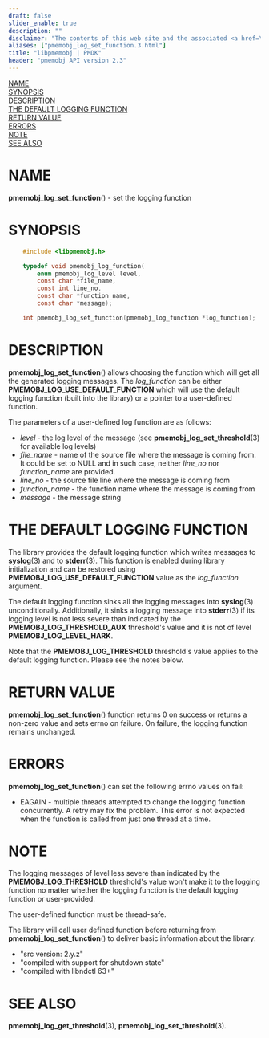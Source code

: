 ```yaml
---
draft: false
slider_enable: true
description: ""
disclaimer: "The contents of this web site and the associated <a href=\"https://github.com/pmem\">GitHub repositories</a> are BSD-licensed open source."
aliases: ["pmemobj_log_set_function.3.html"]
title: "libpmemobj | PMDK"
header: "pmemobj API version 2.3"
---
```


[comment]: <> (SPDX-License-Identifier: BSD-3-Clause)
[comment]: <> (Copyright 2024, Intel Corporation)

[comment]: <> (pmemobj_log_set_function.3 -- set the logging function)

[NAME](#name)<br />
[SYNOPSIS](#synopsis)<br />
[DESCRIPTION](#description)<br />
[THE DEFAULT LOGGING FUNCTION](#the-default-logging-function)<br />
[RETURN VALUE](#return-value)<br />
[ERRORS](#errors)<br />
[NOTE](#note)<br />
[SEE ALSO](#see-also)<br />

# NAME #

**pmemobj_log_set_function**() - set the logging function

# SYNOPSIS #

```c
	#include <libpmemobj.h>

	typedef void pmemobj_log_function(
		enum pmemobj_log_level level,
		const char *file_name,
		const int line_no,
		const char *function_name,
		const char *message);

	int pmemobj_log_set_function(pmemobj_log_function *log_function);
```

# DESCRIPTION #

**pmemobj_log_set_function**() allows choosing the function which will get all
the generated logging messages. The *log_function* can be either
**PMEMOBJ_LOG_USE_DEFAULT_FUNCTION** which will use the default logging function
(built into the library) or a pointer to a user-defined function.

The parameters of a user-defined log function are as follows:

 - *level* - the log level of the message (see **pmemobj_log_set_threshold**(3)
   for available log levels)
 - *file_name* - name of the source file where the message is coming from.
   It could be set to NULL and in such case, neither *line_no* nor *function_name*
   are provided.
 - *line_no* - the source file line where the message is coming from
 - *function_name* - the function name where the message is coming from
 - *message* - the message string

# THE DEFAULT LOGGING FUNCTION #

The library provides the default logging function which writes messages to
**syslog**(3) and to **stderr**(3). This function is enabled during library
initialization and can be restored using **PMEMOBJ_LOG_USE_DEFAULT_FUNCTION** value
as the *log_function* argument.

The default logging function sinks all the logging messages into **syslog**(3)
unconditionally. Additionally, it sinks a logging message into **stderr**(3)
if its logging level is not less severe than indicated by
the **PMEMOBJ_LOG_THRESHOLD_AUX** threshold's value and it is not of level
**PMEMOBJ_LOG_LEVEL_HARK**.

Note that the **PMEMOBJ_LOG_THRESHOLD** threshold's value applies to
the default logging function. Please see the notes below.

# RETURN VALUE #

**pmemobj_log_set_function**() function returns 0 on success or returns
a non-zero value and sets errno on failure. On failure, the logging
function remains unchanged.

# ERRORS #

**pmemobj_log_set_function**() can set the following errno values on fail:

 - EAGAIN - multiple threads attempted to change the logging function concurrently.
   A retry may fix the problem. This error is not expected when the function is
   called from just one thread at a time.

# NOTE #

The logging messages of level less severe than indicated by
the **PMEMOBJ_LOG_THRESHOLD** threshold's value won't make it to the logging function
no matter whether the logging function is the default logging function or user-provided.

The user-defined function must be thread-safe.

The library will call user defined function before returning from **pmemobj_log_set_function**()
to deliver basic information about the library:

 - "src version: 2.y.z"
 - "compiled with support for shutdown state"
 - "compiled with libndctl 63+"

# SEE ALSO #

**pmemobj_log_get_threshold**(3), **pmemobj_log_set_threshold**(3).
